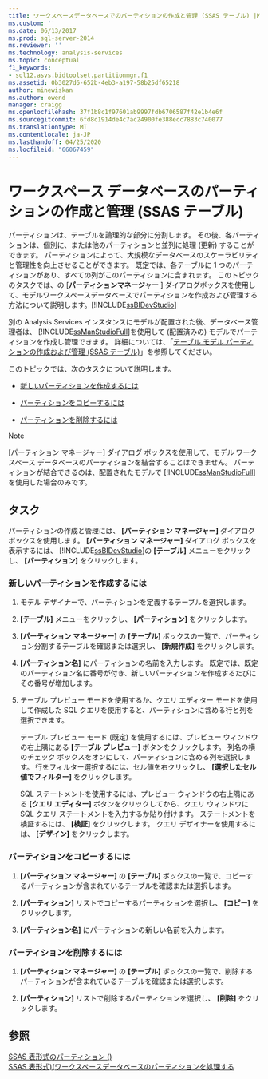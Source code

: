 ```yaml
---
title: ワークスペースデータベースでのパーティションの作成と管理 (SSAS テーブル) |Microsoft Docs
ms.custom: ''
ms.date: 06/13/2017
ms.prod: sql-server-2014
ms.reviewer: ''
ms.technology: analysis-services
ms.topic: conceptual
f1_keywords:
- sql12.asvs.bidtoolset.partitionmgr.f1
ms.assetid: 0b3027d6-652b-4eb3-a197-58b25df65218
author: minewiskan
ms.author: owend
manager: craigg
ms.openlocfilehash: 37f1b8c1f97601ab9997fdb6706587f42e1b4e6f
ms.sourcegitcommit: 6fd8c1914de4c7ac24900fe388ecc7883c740077
ms.translationtype: MT
ms.contentlocale: ja-JP
ms.lasthandoff: 04/25/2020
ms.locfileid: "66067459"
---
```

# <a name="create-and-manage-partitions-in-the-workspace-database-ssas-tabular"></a>ワークスペース データベースのパーティションの作成と管理 (SSAS テーブル)
  パーティションは、テーブルを論理的な部分に分割します。 その後、各パーティションは、個別に、または他のパーティションと並列に処理 (更新) することができます。 パーティションによって、大規模なデータベースのスケーラビリティと管理性を向上させることができます。 既定では、各テーブルに 1 つのパーティションがあり、すべての列がこのパーティションに含まれます。 このトピックのタスクでは、の [**パーティションマネージャー** ] ダイアログボックスを使用して、モデルワークスペースデータベースでパーティションを作成および管理する方法について説明します。[!INCLUDE[ssBIDevStudio](../../includes/ssbidevstudio-md.md)]  
  
 別の Analysis Services インスタンスにモデルが配置された後、データベース管理者は、 [!INCLUDE[ssManStudioFull](../../includes/ssmanstudiofull-md.md)]を使用して (配置済みの) モデルでパーティションを作成し管理できます。 詳細については、「[テーブル モデル パーティションの作成および管理 (SSAS テーブル)](partitions-ssas-tabular.md)」を参照してください。  
  
 このトピックでは、次のタスクについて説明します。  
  
-   [新しいパーティションを作成するには](#bkmk_create_new)  
  
-   [パーティションをコピーするには](#bkmk_copy)  
  
-   [パーティションを削除するには](#bkmk_delete)  
  
> [!NOTE]  
>  [パーティション マネージャー] ダイアログ ボックスを使用して、モデル ワークスペース データベースのパーティションを結合することはできません。 パーティションが結合できるのは、配置されたモデルで [!INCLUDE[ssManStudioFull](../../includes/ssmanstudiofull-md.md)]を使用した場合のみです。  
  
## <a name="tasks"></a>タスク  
 パーティションの作成と管理には、 **[パーティション マネージャー]** ダイアログ ボックスを使用します。 **[パーティション マネージャー]** ダイアログ ボックスを表示するには、 [!INCLUDE[ssBIDevStudio](../../includes/ssbidevstudio-md.md)]の **[テーブル]** メニューをクリックし、 **[パーティション]** をクリックします。  
  
###  <a name="to-create-a-new-partition"></a><a name="bkmk_create_new"></a>新しいパーティションを作成するには  
  
1.  モデル デザイナーで、パーティションを定義するテーブルを選択します。  
  
2.  **[テーブル]** メニューをクリックし、 **[パーティション]** をクリックします。  
  
3.  **[パーティション マネージャー]** の **[テーブル]** ボックスの一覧で、パーティション分割するテーブルを確認または選択し、 **[新規作成]** をクリックします。  
  
4.  **[パーティション名]** にパーティションの名前を入力します。 既定では、既定のパーティション名に番号が付き、新しいパーティションを作成するたびにその番号が増加します。  
  
5.  テーブル プレビュー モードを使用するか、クエリ エディター モードを使用して作成した SQL クエリを使用すると、パーティションに含める行と列を選択できます。  
  
     テーブル プレビュー モード (既定) を使用するには、プレビュー ウィンドウの右上隅にある **[テーブル プレビュー]** ボタンをクリックします。 列名の横のチェック ボックスをオンにして、パーティションに含める列を選択します。 行をフィルター選択するには、セル値を右クリックし、 **[選択したセル値でフィルター]** をクリックします。  
  
     SQL ステートメントを使用するには、プレビュー ウィンドウの右上隅にある **[クエリ エディター]** ボタンをクリックしてから、クエリ ウィンドウに SQL クエリ ステートメントを入力するか貼り付けます。 ステートメントを検証するには、 **[検証]** をクリックします。 クエリ デザイナーを使用するには、 **[デザイン]** をクリックします。  
  
###  <a name="to-copy-a-partition"></a><a name="bkmk_copy"></a>パーティションをコピーするには  
  
1.  **[パーティション マネージャー]** の **[テーブル]** ボックスの一覧で、コピーするパーティションが含まれているテーブルを確認または選択します。  
  
2.  **[パーティション]** リストでコピーするパーティションを選択し、 **[コピー]** をクリックします。  
  
3.  **[パーティション名]** にパーティションの新しい名前を入力します。  
  
###  <a name="to-delete-a-partition"></a><a name="bkmk_delete"></a> パーティションを削除するには  
  
1.  **[パーティション マネージャー]** の **[テーブル]** ボックスの一覧で、削除するパーティションが含まれているテーブルを確認または選択します。  
  
2.  **[パーティション]** リストで削除するパーティションを選択し、 **[削除]** をクリックします。  
  
## <a name="see-also"></a>参照  
 [SSAS 表形式のパーティション &#40;&#41;](partitions-ssas-tabular.md)   
 [SSAS 表形式&#41;&#40;ワークスペースデータベースのパーティションを処理する](process-partitions-in-the-workspace-database-ssas-tabular.md)  
  
  

